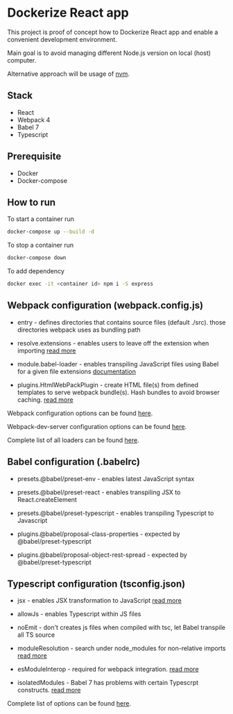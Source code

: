# Dockerize React app

This project is proof of concept how to Dockerize React app and enable a convenient development environment.

Main goal is to avoid managing different Node.js version on local (host) computer. 

Alternative approach will be usage of [nvm](https://github.com/creationix/nvm).

## Stack

* React
* Webpack 4
* Babel 7
* Typescript

## Prerequisite 

* Docker
* Docker-compose

## How to run

To start a container run
```bash
docker-compose up --build -d
```

To stop a container run
```bash
docker-compose down
```

To add dependency
```bash
docker exec -it <container id> npm i -S express
```

## Webpack configuration (webpack.config.js)

* entry - defines directories that contains source files (default ./src). those directories webpack uses as bundling path

* resolve.extensions - enables users to leave off the extension when importing [read more](https://webpack.js.org/configuration/resolve/#resolveextensions)

* module.babel-loader - enables transpiling JavaScript files using Babel for a given file extensions [documentation](https://github.com/babel/babel-loader)

* plugins.HtmlWebPackPlugin - create HTML file(s) from defined templates to serve webpack bundle(s).  Hash bundles to avoid browser caching. [read more](https://webpack.js.org/plugins/html-webpack-plugin/)

Webpack configuration options can be found [here](https://webpack.js.org/configuration#options).

Webpack-dev-server configuration options can be found [here](https://webpack.js.org/configuration/dev-server/).

Complete list of all loaders can be found [here](https://webpack.js.org/loaders/).

## Babel configuration (.babelrc)

* presets.@babel/preset-env - enables latest JavaScript syntax

* presets.@babel/preset-react - enables transpiling JSX to React.createElement

* presets.@babel/preset-typescript - enables transpiling Typescript to Javascript

* plugins.@babel/proposal-class-properties - expected by @babel/preset-typescript

* plugins.@babel/proposal-object-rest-spread - expected by @babel/preset-typescript

## Typescript configuration (tsconfig.json)

* jsx - enables JSX transformation to JavaScript [read more](https://www.typescriptlang.org/docs/handbook/jsx.html)

* allowJs - enables Typescript within JS files

* noEmit - don't creates js files when compiled with tsc, let Babel transpile all TS source

* moduleResolution - search under node_modules for non-relative imports [read more](https://www.typescriptlang.org/docs/handbook/module-resolution.html)

* esModuleInterop - required for webpack integration. [read more](https://webpack.js.org/configuration/configuration-languages/#typescript) 
 
* isolatedModules - Babel 7 has problems with certain Typescrpt constructs. [read more](https://devblogs.microsoft.com/typescript/typescript-and-babel-7/)  
 
Complete list of options can be found [here](https://www.typescriptlang.org/docs/handbook/compiler-options.html).